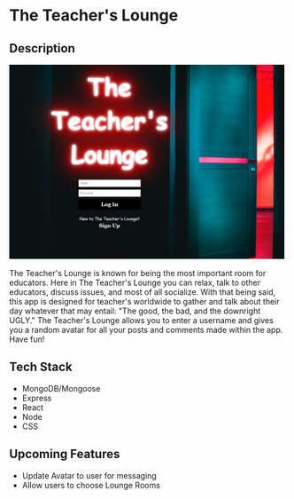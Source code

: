 # The Teacher's Lounge

## Description
<img src="./src/images/homepage.jpg" style="height:350px" alt="Image of The Teachers Lounge App">

The Teacher's Lounge is known for being the most important room for educators. Here in The Teacher's Lounge you can relax, talk to other educators, discuss issues, and most of all socialize. With that being said, this app is designed for teacher's worldwide to gather and talk about their day whatever that may entail: "The good, the bad, and the downright UGLY." The Teacher's Lounge allows you to enter a username and gives you a random avatar for all your posts and comments made within the app. Have fun!


## Tech Stack
- MongoDB/Mongoose
- Express
- React
- Node
- CSS


## Upcoming Features

- Update Avatar to user for messaging
- Allow users to choose Lounge Rooms
 